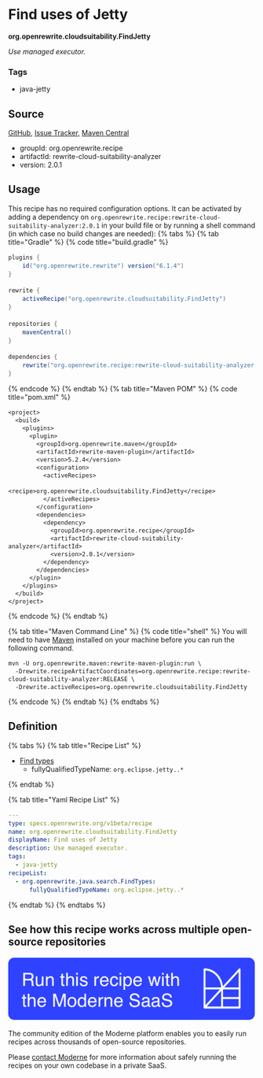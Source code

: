 # Find uses of Jetty

**org.openrewrite.cloudsuitability.FindJetty**

_Use managed executor._

### Tags

* java-jetty

## Source

[GitHub](https://github.com/openrewrite/rewrite-cloud-suitability-analyzer/blob/main/src/main/resources/META-INF/rewrite/finders.yml), [Issue Tracker](https://github.com/openrewrite/rewrite-cloud-suitability-analyzer/issues), [Maven Central](https://central.sonatype.com/artifact/org.openrewrite.recipe/rewrite-cloud-suitability-analyzer/2.0.1/jar)

* groupId: org.openrewrite.recipe
* artifactId: rewrite-cloud-suitability-analyzer
* version: 2.0.1


## Usage

This recipe has no required configuration options. It can be activated by adding a dependency on `org.openrewrite.recipe:rewrite-cloud-suitability-analyzer:2.0.1` in your build file or by running a shell command (in which case no build changes are needed): 
{% tabs %}
{% tab title="Gradle" %}
{% code title="build.gradle" %}
```groovy
plugins {
    id("org.openrewrite.rewrite") version("6.1.4")
}

rewrite {
    activeRecipe("org.openrewrite.cloudsuitability.FindJetty")
}

repositories {
    mavenCentral()
}

dependencies {
    rewrite("org.openrewrite.recipe:rewrite-cloud-suitability-analyzer:2.0.1")
}
```
{% endcode %}
{% endtab %}
{% tab title="Maven POM" %}
{% code title="pom.xml" %}
```markup
<project>
  <build>
    <plugins>
      <plugin>
        <groupId>org.openrewrite.maven</groupId>
        <artifactId>rewrite-maven-plugin</artifactId>
        <version>5.2.4</version>
        <configuration>
          <activeRecipes>
            <recipe>org.openrewrite.cloudsuitability.FindJetty</recipe>
          </activeRecipes>
        </configuration>
        <dependencies>
          <dependency>
            <groupId>org.openrewrite.recipe</groupId>
            <artifactId>rewrite-cloud-suitability-analyzer</artifactId>
            <version>2.0.1</version>
          </dependency>
        </dependencies>
      </plugin>
    </plugins>
  </build>
</project>
```
{% endcode %}
{% endtab %}

{% tab title="Maven Command Line" %}
{% code title="shell" %}
You will need to have [Maven](https://maven.apache.org/download.cgi) installed on your machine before you can run the following command.

```shell
mvn -U org.openrewrite.maven:rewrite-maven-plugin:run \
  -Drewrite.recipeArtifactCoordinates=org.openrewrite.recipe:rewrite-cloud-suitability-analyzer:RELEASE \
  -Drewrite.activeRecipes=org.openrewrite.cloudsuitability.FindJetty
```
{% endcode %}
{% endtab %}
{% endtabs %}

## Definition

{% tabs %}
{% tab title="Recipe List" %}
* [Find types](../java/search/findtypes.md)
  * fullyQualifiedTypeName: `org.eclipse.jetty..*`

{% endtab %}

{% tab title="Yaml Recipe List" %}
```yaml
---
type: specs.openrewrite.org/v1beta/recipe
name: org.openrewrite.cloudsuitability.FindJetty
displayName: Find uses of Jetty
description: Use managed executor.
tags:
  - java-jetty
recipeList:
  - org.openrewrite.java.search.FindTypes:
      fullyQualifiedTypeName: org.eclipse.jetty..*

```
{% endtab %}
{% endtabs %}

## See how this recipe works across multiple open-source repositories

[![Moderne Link Image](/.gitbook/assets/ModerneRecipeButton.png)](https://app.moderne.io/recipes/org.openrewrite.cloudsuitability.FindJetty)

The community edition of the Moderne platform enables you to easily run recipes across thousands of open-source repositories.

Please [contact Moderne](https://moderne.io/product) for more information about safely running the recipes on your own codebase in a private SaaS.
